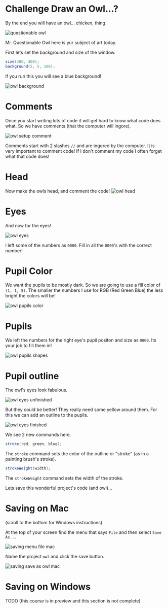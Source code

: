 # Challenge Draw an Owl...?

By the end you will have an owl... chicken, thing.

![questionable owl](/Assets/questionable-owl.png)

Mr. Questionable Owl here is yur subject of art today.

First lets set the background and size of the window.

```java
size(400, 400);
background(5, 5, 100);
```

If you run this you will see a blue background!

![owl background](/Assets/owl-background.png)

# Comments
Once you start writing lots of code it will get hard to know what code does what. So we have comments (that the computer will ingore).

![owl setup comment](/Assets/owl-setup-comment.png)

Comments start with 2 slashes `//` and are ingored by the computer. It is very important to comment code! If I don't comment my code I often forget what that code does! 

# Head
Now make the owls head, and comment the code!
![owl head](/Assets/owl-head.png)

# Eyes
And now for the eyes!

![owl eyes](/Assets/owl-eyes.png)

I left some of the numbers as `0000`. Fill in all the `0000`'s with the correct number!

# Pupil Color
We want the pupils to be mostly dark. So we are going to use a fill color of `(1, 1, 5)`. The smaller the numbers I use for RGB (Red Green Blue) the less bright the colors will be!

![owl pupils color](/Assets/owl-pupils-color.png)

# Pupils
We left the numbers for the right eye's pupil positon and size as `0000`. Its your job to fill them in!

![owl pupils shapes](/Assets/owl-pupils-shapes.png)

# Pupil outline
The owl's eyes look fabulous.

![owl eyes unfinished](/Assets/owl-eyes-unfinished.png)

But they could be better! They really need some yellow around them. For this we can add an outline to the pupils.

![owl eyes finished](/Assets/owl-eyes-finished.png)

We see 2 new commands here.

```java
stroke(red, green, blue);
```

The `stroke` command sets the color of the outline or "stroke" (as in a painting brush's stroke).

```java
strokeWeight(width);
```

The `strokeWeight` command sets the width of the stroke.

Lets save this wonderful project's code (and owl)...

# Saving on Mac
(scroll to the bottom for Windows instructions)

At the top of your screen find the menu that says `File` and then select `Save As...`

![saving menu file mac](/Assets/saving-menu-file-mac.png)

Name the project `owl` and click the save button.

![saving save as owl mac](/Assets/saving-save-as-owl-mac.png)

# Saving on Windows
TODO (this course is in preview and this section is not complete)
